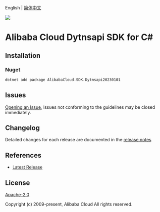 English | [简体中文](README-CN.md)

![](https://aliyunsdk-pages.alicdn.com/icons/AlibabaCloud.svg)

# Alibaba Cloud Dytnsapi SDK for C#

## Installation

### Nuget

```bash
dotnet add package AlibabaCloud.SDK.Dytnsapi20230101
```

## Issues

[Opening an Issue](https://github.com/aliyun/alibabacloud-csharp-sdk/issues/new), Issues not conforming to the guidelines may be closed immediately.

## Changelog

Detailed changes for each release are documented in the [release notes](./ChangeLog.md).

## References

* [Latest Release](https://github.com/aliyun/alibabacloud-csharp-sdk/)

## License

[Apache-2.0](http://www.apache.org/licenses/LICENSE-2.0)

Copyright (c) 2009-present, Alibaba Cloud All rights reserved.
